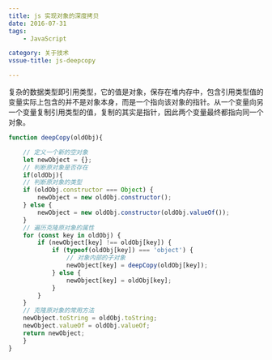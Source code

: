 ```yaml
---
title: js 实现对象的深度拷贝
date: 2016-07-31
tags: 
    - JavaScript

category: 关于技术
vssue-title: js-deepcopy

---
```


复杂的数据类型即引用类型，它的值是对象，保存在堆内存中，包含引用类型值的变量实际上包含的并不是对象本身，而是一个指向该对象的指针。从一个变量向另一个变量复制引用类型的值，复制的其实是指针，因此两个变量最终都指向同一个对象。

<!-- more -->

```js
function deepCopy(oldObj){

    // 定义一个新的空对象
    let newObject = {};
    // 判断原对象是否存在
    if(oldObj){
    // 判断原对象的类型
    if (oldObj.constructor === Object) {
        newObject = new oldObj.constructor();
    } else {
        newObject = new oldObj.constructor(oldObj.valueOf());
    }
    // 遍历克隆原对象的属性
    for (const key in oldObj) {
        if (newObject[key] !== oldObj[key]) {
            if (typeof(oldObj[key]) === 'object') {
                // 对象内部的子对象
                newObject[key] = deepCopy(oldObj[key]);
            } else {
                newObject[key] = oldObj[key];
            }
        }
    }
    // 克隆原对象的常用方法
    newObject.toString = oldObj.toString;
    newObject.valueOf = oldObj.valueOf;
    return newObject;
    }
}
```